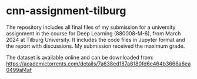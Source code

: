 # cnn-assignment-tilburg
The repository includes all final files of my submission for a university assignment in the course for Deep Learning (880008-M-6), from March 2024 at Tilburg University. 
It includes the code files in Jupyter format and the report with discussions. My submission received the maximum grade.

The dataset is available online and can be downloaded from:
https://academictorrents.com/details/7a638ed187a6180fd6e464b3666a6ea0499af4af
